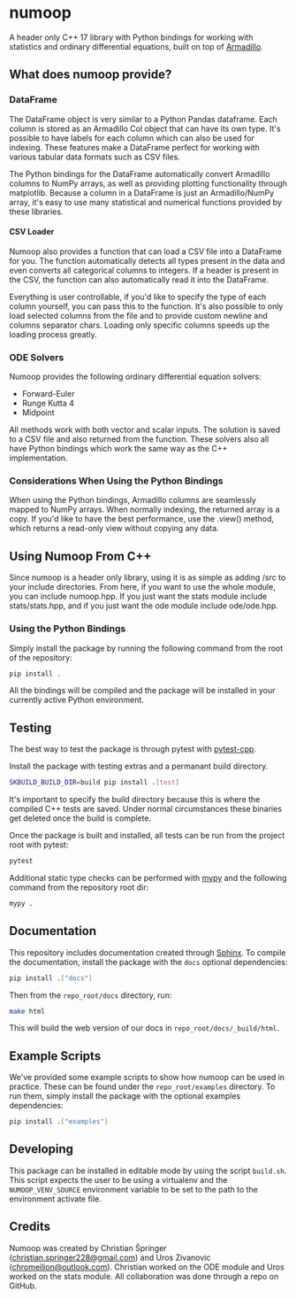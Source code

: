 # numoop 
A header only C++ 17 library with Python bindings for working with statistics 
and ordinary differential equations, built on top of [Armadillo](https://arma.sourceforge.net/).

## What does numoop provide?
### DataFrame
The DataFrame object is very similar to a Python Pandas dataframe. Each column 
is stored as an Armadillo Col object that can have its own type.
It's possible to have labels for each column which can also be used for indexing.
These features make a DataFrame perfect for working with various tabular data 
formats such as CSV files. 

The Python bindings for the DataFrame automatically convert Armadillo columns to 
NumPy arrays, as well as providing plotting functionality through matplotlib.
Because a column in a DataFrame is just an Armadillo/NumPy array, it's easy to 
use many statistical and numerical functions provided by these libraries. 

#### CSV Loader
Numoop also provides a function that can load a CSV file into a DataFrame for 
you. The function automatically detects all types present in the data and even 
converts all categorical columns to integers. If a header is present in the CSV, 
the function can also automatically read it into the DataFrame.

Everything is user controllable, if you'd like to specify the type of each 
column yourself, you can pass this to the function. It's also possible to only 
load selected columns from the file and to provide custom newline and columns 
separator chars. Loading only specific columns speeds up the loading process 
greatly.

### ODE Solvers
Numoop provides the following ordinary differential equation solvers:
 - Forward-Euler
 - Runge Kutta 4
 - Midpoint

All methods work with both vector and scalar inputs. The solution is saved to a 
CSV file and also returned from the function.
These solvers also all have Python bindings which work the same way as the C++ 
implementation.

### Considerations When Using the Python Bindings
When using the Python bindings, Armadillo columns are seamlessly mapped to 
NumPy arrays. When normally indexing, the returned array is a copy. If you'd 
like to have the best performance, use the .view() method, which returns a 
read-only view without copying any data.

## Using Numoop From C++
Since numoop is a header only library, using it is as simple as adding /src to 
your include directories. From here, if you want to use the whole module, you 
can include numoop.hpp. If you just want the stats module include stats/stats.hpp, 
and if you just want the ode module include ode/ode.hpp.

### Using the Python Bindings
Simply install the package by running the following command from the root of 
the repository:
```bash
pip install .
```
All the bindings will be compiled and the package will be installed in your 
currently active Python environment.

## Testing
The best way to test the package is through pytest with
[pytest-cpp](https://github.com/pytest-dev/pytest-cpp).

Install the package with testing extras and a permanant build directory.
```bash
SKBUILD_BUILD_DIR=build pip install .[test]
```
It's important to specify the build directory because this is where the compiled 
C++ tests are saved. Under normal circumstances these binaries get deleted once 
the build is complete.

Once the package is built and installed, all tests can be run from the project 
root with pytest:
```bash
pytest
```
Additional static type checks can be performed with 
[mypy](https://mypy.readthedocs.io/en/stable/)
and the following command from the repository root dir:
```bash
mypy .
```

## Documentation
This repository includes documentation created through 
[Sphinx](https://www.sphinx-doc.org/en/master/). To compile the documentation, 
install the package with the ```docs``` optional dependencies:
```bash
pip install .["docs"]
```
Then from the ``repo_root/docs`` directory, run:
```bash
make html
```
This will build the web version of our docs in ```repo_root/docs/_build/html```.

## Example Scripts
We've provided some example scripts to show how numoop can be used in practice.
These can be found under the ```repo_root/examples``` directory.
To run them, simply install the package with the optional examples 
dependencies:
```bash
pip install .["examples"]
```

## Developing
This package can be installed in editable mode by using the script ```build.sh```.
This script expects the user to be using a virtualenv and the 
```NUMOOP_VENV_SOURCE``` environment variable to be set to the path to the 
environment activate file.

## Credits
Numoop was created by Christian Špringer (christian.springer228@gmail.com) 
and Uros Zivanovic (chromeilion@outlook.com). Christian worked on the ODE module 
and Uros worked on the stats module. All collaboration was done through a 
repo on GitHub.
